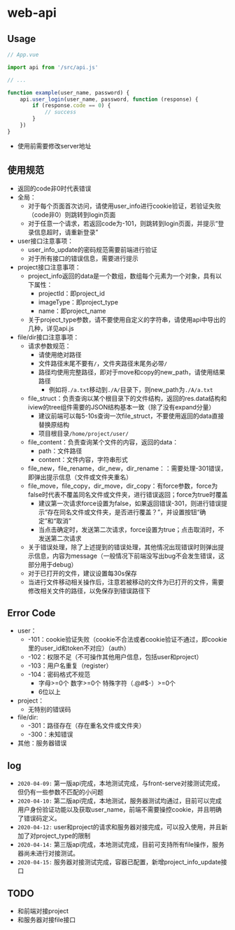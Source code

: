 # web-api

## Usage

```js
// App.vue

import api from '/src/api.js'

// ...

function example(user_name, password) {
    api.user_login(user_name, password, function (response) {
        if (response.code == 0) {
            // success
        }
    })
}

```

- 使用前需要修改server地址

## 使用规范

- 返回的code非0时代表错误
- 全局：
    - 对于每个页面首次访问，请使用user_info进行cookie验证，若验证失败（code非0）则跳转到login页面
    - 对于任意一个请求，若返回code为-101，则跳转到login页面，并提示“登录信息超时，请重新登录”
- user接口注意事项：
    - user_info_update的密码规范需要前端进行验证
    - 对于所有接口的错误信息，需要进行提示
- project接口注意事项：
    - project_info返回的data是一个数组，数组每个元素为一个对象，具有以下属性：
        - projectId：即project_id
        - imageType：即project_type
        - name：即project_name
    - 关于project_type参数，请不要使用自定义的字符串，请使用api中导出的几种，详见api.js
- file/dir接口注意事项：
    - 请求参数规范：
        - 请使用绝对路径
        - 文件路径末尾不要有`/`，文件夹路径末尾务必带`/`
        - 路径均使用完整路径，即对于move和copy的new_path，请使用结果路径
            - 例如将`./a.txt`移动到`./A/`目录下，则new_path为`./A/a.txt`
    - file_struct：负责查询以某个根目录下的文件结构，返回的res.data结构和iview的tree组件需要的JSON结构基本一致（除了没有expand分量）
        - 建议前端可以每5-10s查询一次file_struct，不要使用返回的data直接替换原结构
        - 项目根目录`/home/project/user/`
    - file_content：负责查询某个文件的内容，返回的data：
        - path：文件路径
        - content：文件内容，字符串形式
    - file_new，file_rename，dir_new，dir_rename：：需要处理-301错误，即弹出提示信息（文件或文件夹重名）
    - file_move，file_copy，dir_move，dir_copy：有force参数，force为false时代表不覆盖同名文件或文件夹，进行错误返回；force为true时覆盖
        - 建议第一次请求force设置为false，如果返回错误-301，则进行错误提示“存在同名文件或文件夹，是否进行覆盖？”，并设置按钮“确定”和“取消”
        - 当点击确定时，发送第二次请求，force设置为true；点击取消时，不发送第二次请求
    - 关于错误处理，除了上述提到的错误处理，其他情况出现错误时则弹出提示信息，内容为message（一般情况下前端没写出bug不会发生错误，这部分用于debug）
    - 对于已打开的文件，建议设置每30s保存
    - 当进行文件移动相关操作后，注意若被移动的文件为已打开的文件，需要修改相关文件的路径，以免保存到错误路径下
    
    

## Error Code

- user：
    - -101：cookie验证失败（cookie不合法或者cookie验证不通过，即cookie里的user_id和token不对应）（auth）
    - -102：权限不足（不可操作其他用户信息，包括user和project）
    - -103：用户名重复（register）
    - -104：密码格式不规范
        - 字母>=0个 数字>=0个 特殊字符（.@#$-）>=0个
        - 6位以上
- project：
    - 无特别的错误码
- file/dir:
    - -301：路径存在（存在重名文件或文件夹）
    - -300：未知错误
- 其他：服务器错误

## log

- `2020-04-09:` 第一版api完成，本地测试完成，与front-serve对接测试完成，但仍有一些参数不匹配的小问题
- `2020-04-10:` 第二版api完成，本地测试，服务器测试均通过，目前可以完成用户身份验证功能以及获取user_name，前端不需要操控cookie，并且明确了错误码定义。
- `2020-04-12:` user和project的请求和服务器对接完成，可以投入使用，并且新加了对project_type的限制
- `2020-04-14:` 第三版api完成，本地测试完成，目前可支持所有file操作，服务器尚未进行对接测试。
- `2020-04-15:` 服务器对接测试完成，容器已配置，新增project_info_update接口

## TODO

- 和前端对接project
- 和服务器对接file接口
